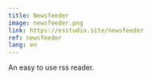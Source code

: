```yaml
---
title: Newsfeeder
image: newsfeeder.png
link: https://esstudio.site/newsfeeder
ref: newsfeeder
lang: en
---
```

An easy to use rss reader.